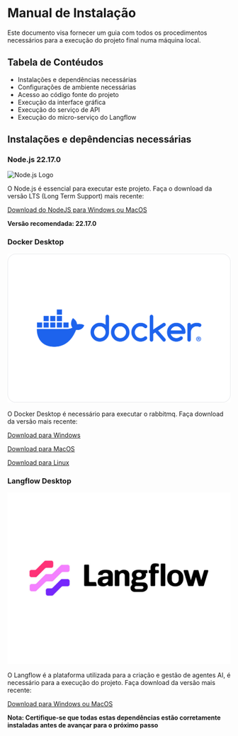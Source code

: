 # Manual de Instalação

Este documento visa fornecer um guia com todos os procedimentos necessários para a execução do projeto final numa máquina local.

## Tabela de Contéudos

- Instalações e dependências necessárias
- Configurações de ambiente necessárias
- Acesso ao código fonte do projeto
- Execução da interface gráfica
- Execução do serviço de API
- Execução do micro-serviço do Langflow

## Instalações e depêndencias necessárias

### Node.js 22.17.0

![Node.js Logo](https://nodejs.org/static/images/logo.svg)

O Node.js é essencial para executar este projeto. Faça o download da versão LTS (Long Term Support) mais recente:

[Download do NodeJS para Windows ou MacOS](https://nodejs.org/pt/download)

**Versão recomendada: 22.17.0**

### Docker Desktop

![Docker Desktop Logo](./docs/docker-desktop.svg)

O Docker Desktop é necessário para executar o rabbitmq. Faça download da versão mais recente:

[Download para Windows](https://docs.docker.com/desktop/setup/install/windows-install)

[Download para MacOS](https://docs.docker.com/desktop/setup/install/mac-install/)

[Download para Linux](https://docs.docker.com/desktop/setup/install/linux/)

### Langflow Desktop

![Langflow Desktop Logo](./docs//langflow.jpg)

O Langflow é a plataforma utilizada para a criação e gestão de agentes AI, é necessário para a execução do projeto. Faça download da versão mais recente:

[Download para Windows ou MacOS](https://www.langflow.org/desktop)

**Nota: Certifique-se que todas estas dependências estão corretamente instaladas antes de avançar para o próximo passo**
